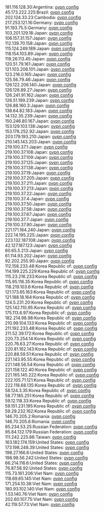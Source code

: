 181.116.128.30:Argentina: [ovpn config](vpn/181_116_128_30.ovpn)  
45.173.222.225:Brazil: [ovpn config](vpn/45_173_222_225.ovpn)  
202.124.33.23:Cambodia: [ovpn config](vpn/202_124_33_23.ovpn)  
217.253.121.16:Germany: [ovpn config](vpn/217_253_121_16.ovpn)  
91.193.75.5:Germany: [ovpn config](vpn/91_193_75_5.ovpn)  
103.201.129.18:Japan: [ovpn config](vpn/103_201_129_18.ovpn)  
106.157.31.157:Japan: [ovpn config](vpn/106_157_31_157.ovpn)  
112.139.70.158:Japan: [ovpn config](vpn/112_139_70_158.ovpn)  
115.124.249.189:Japan: [ovpn config](vpn/115_124_249_189.ovpn)  
118.154.103.89:Japan: [ovpn config](vpn/118_154_103_89.ovpn)  
119.26.113.45:Japan: [ovpn config](vpn/119_26_113_45.ovpn)  
120.51.79.161:Japan: [ovpn config](vpn/120_51_79_161.ovpn)  
121.103.208.101:Japan: [ovpn config](vpn/121_103_208_101.ovpn)  
123.216.0.165:Japan: [ovpn config](vpn/123_216_0_165.ovpn)  
125.56.79.46:Japan: [ovpn config](vpn/125_56_79_46.ovpn)  
126.122.206.140:Japan: [ovpn config](vpn/126_122_206_140.ovpn)  
126.126.89.27:Japan: [ovpn config](vpn/126_126_89_27.ovpn)  
126.241.91.162:Japan: [ovpn config](vpn/126_241_91_162.ovpn)  
126.51.199.239:Japan: [ovpn config](vpn/126_51_199_239.ovpn)  
126.88.160.3:Japan: [ovpn config](vpn/126_88_160_3.ovpn)  
138.64.82.183:Japan: [ovpn config](vpn/138_64_82_183.ovpn)  
14.132.35.239:Japan: [ovpn config](vpn/14_132_35_239.ovpn)  
150.246.80.167:Japan: [ovpn config](vpn/150_246_80_167.ovpn)  
153.129.103.138:Japan: [ovpn config](vpn/153_129_103_138.ovpn)  
153.178.252.92:Japan: [ovpn config](vpn/153_178_252_92.ovpn)  
203.179.193.210:Japan: [ovpn config](vpn/203_179_193_210.ovpn)  
210.145.143.203:Japan: [ovpn config](vpn/210_145_143_203.ovpn)  
219.100.37.1:Japan: [ovpn config](vpn/219_100_37_1.ovpn)  
219.100.37.108:Japan: [ovpn config](vpn/219_100_37_108.ovpn)  
219.100.37.109:Japan: [ovpn config](vpn/219_100_37_109.ovpn)  
219.100.37.125:Japan: [ovpn config](vpn/219_100_37_125.ovpn)  
219.100.37.138:Japan: [ovpn config](vpn/219_100_37_138.ovpn)  
219.100.37.19:Japan: [ovpn config](vpn/219_100_37_19.ovpn)  
219.100.37.205:Japan: [ovpn config](vpn/219_100_37_205.ovpn)  
219.100.37.211:Japan: [ovpn config](vpn/219_100_37_211.ovpn)  
219.100.37.213:Japan: [ovpn config](vpn/219_100_37_213.ovpn)  
219.100.37.22:Japan: [ovpn config](vpn/219_100_37_22.ovpn)  
219.100.37.4:Japan: [ovpn config](vpn/219_100_37_4.ovpn)  
219.100.37.50:Japan: [ovpn config](vpn/219_100_37_50.ovpn)  
219.100.37.58:Japan: [ovpn config](vpn/219_100_37_58.ovpn)  
219.100.37.67:Japan: [ovpn config](vpn/219_100_37_67.ovpn)  
219.100.37.7:Japan: [ovpn config](vpn/219_100_37_7.ovpn)  
219.100.37.90:Japan: [ovpn config](vpn/219_100_37_90.ovpn)  
221.171.164.240:Japan: [ovpn config](vpn/221_171_164_240.ovpn)  
222.14.195.225:Japan: [ovpn config](vpn/222_14_195_225.ovpn)  
223.132.187.108:Japan: [ovpn config](vpn/223_132_187_108.ovpn)  
42.127.187.123:Japan: [ovpn config](vpn/42_127_187_123.ovpn)  
60.65.5.213:Japan: [ovpn config](vpn/60_65_5_213.ovpn)  
61.114.93.202:Japan: [ovpn config](vpn/61_114_93_202.ovpn)  
92.202.255.90:Japan: [ovpn config](vpn/92_202_255_90.ovpn)  
112.158.233.48:Korea Republic of: [ovpn config](vpn/112_158_233_48.ovpn)  
114.199.225.229:Korea Republic of: [ovpn config](vpn/114_199_225_229.ovpn)  
115.23.216.233:Korea Republic of: [ovpn config](vpn/115_23_216_233.ovpn)  
115.95.116.35:Korea Republic of: [ovpn config](vpn/115_95_116_35.ovpn)  
118.219.103.6:Korea Republic of: [ovpn config](vpn/118_219_103_6.ovpn)  
121.173.65.163:Korea Republic of: [ovpn config](vpn/121_173_65_163.ovpn)  
121.188.18.164:Korea Republic of: [ovpn config](vpn/121_188_18_164.ovpn)  
124.5.231.20:Korea Republic of: [ovpn config](vpn/124_5_231_20.ovpn)  
125.142.110.95:Korea Republic of: [ovpn config](vpn/125_142_110_95.ovpn)  
175.113.6.97:Korea Republic of: [ovpn config](vpn/175_113_6_97.ovpn)  
182.214.98.98:Korea Republic of: [ovpn config](vpn/182_214_98_98.ovpn)  
210.99.104.133:Korea Republic of: [ovpn config](vpn/210_99_104_133.ovpn)  
211.192.233.48:Korea Republic of: [ovpn config](vpn/211_192_233_48.ovpn)  
211.52.39.172:Korea Republic of: [ovpn config](vpn/211_52_39_172.ovpn)  
220.73.254.14:Korea Republic of: [ovpn config](vpn/220_73_254_14.ovpn)  
220.76.63.27:Korea Republic of: [ovpn config](vpn/220_76_63_27.ovpn)  
220.81.162.143:Korea Republic of: [ovpn config](vpn/220_81_162_143.ovpn)  
220.88.59.51:Korea Republic of: [ovpn config](vpn/220_88_59_51.ovpn)  
221.143.95.55:Korea Republic of: [ovpn config](vpn/221_143_95_55.ovpn)  
221.148.56.54:Korea Republic of: [ovpn config](vpn/221_148_56_54.ovpn)  
221.158.122.40:Korea Republic of: [ovpn config](vpn/221_158_122_40.ovpn)  
221.165.145.222:Korea Republic of: [ovpn config](vpn/221_165_145_222.ovpn)  
222.105.71.121:Korea Republic of: [ovpn config](vpn/222_105_71_121.ovpn)  
222.118.68.135:Korea Republic of: [ovpn config](vpn/222_118_68_135.ovpn)  
58.124.3.35:Korea Republic of: [ovpn config](vpn/58_124_3_35.ovpn)  
58.77.185.251:Korea Republic of: [ovpn config](vpn/58_77_185_251.ovpn)  
59.12.118.33:Korea Republic of: [ovpn config](vpn/59_12_118_33.ovpn)  
59.151.231.195:Korea Republic of: [ovpn config](vpn/59_151_231_195.ovpn)  
59.29.232.162:Korea Republic of: [ovpn config](vpn/59_29_232_162.ovpn)  
146.70.205.2:Romania: [ovpn config](vpn/146_70_205_2.ovpn)  
146.70.205.6:Romania: [ovpn config](vpn/146_70_205_6.ovpn)  
85.234.53.25:Russian Federation: [ovpn config](vpn/85_234_53_25.ovpn)  
95.84.132.179:Russian Federation: [ovpn config](vpn/95_84_132_179.ovpn)  
111.242.225.86:Taiwan: [ovpn config](vpn/111_242_225_86.ovpn)  
163.182.174.159:United States: [ovpn config](vpn/163_182_174_159.ovpn)  
173.198.248.39:United States: [ovpn config](vpn/173_198_248_39.ovpn)  
198.27.166.6:United States: [ovpn config](vpn/198_27_166_6.ovpn)  
198.98.56.242:United States: [ovpn config](vpn/198_98_56_242.ovpn)  
66.214.116.6:United States: [ovpn config](vpn/66_214_116_6.ovpn)  
76.87.58.92:United States: [ovpn config](vpn/76_87_58_92.ovpn)  
115.73.161.206:Viet Nam: [ovpn config](vpn/115_73_161_206.ovpn)  
118.69.65.145:Viet Nam: [ovpn config](vpn/118_69_65_145.ovpn)  
171.254.10.38:Viet Nam: [ovpn config](vpn/171_254_10_38.ovpn)  
180.93.102.140:Viet Nam: [ovpn config](vpn/180_93_102_140.ovpn)  
1.53.140.76:Viet Nam: [ovpn config](vpn/1_53_140_76.ovpn)  
202.60.107.75:Viet Nam: [ovpn config](vpn/202_60_107_75.ovpn)  
42.119.57.73:Viet Nam: [ovpn config](vpn/42_119_57_73.ovpn)  
